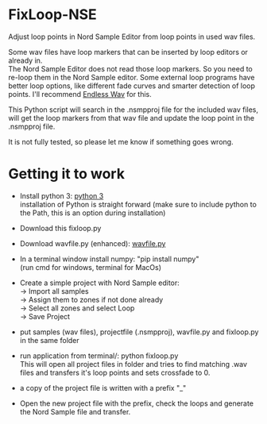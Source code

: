 # FixLoop-NSE
Adjust loop points in Nord Sample Editor from loop points in used wav files.

Some wav files have loop markers that can be inserted by loop editors or already in.  
The Nord Sample Editor does not read those loop markers. So you need to re-loop them in the Nord Sample editor.
Some external loop programs have better loop options, like different fade curves and smarter detection of loop points.
I'll recommend [Endless Wav](https://www.bjoernbojahr.de/) for this.

This Python script will search in the .nsmpproj file for the included wav files, will get the loop markers from that wav file and update the loop point in the .nsmpproj file.  

It is not fully tested, so please let me know if something goes wrong.


# Getting it to work
- Install python 3: [python 3](https://www.python.org/downloads/)   
installation of Python is straight forward (make sure to include python to the Path, this is an option during installation)  
- Download this fixloop.py
- Download wavfile.py (enhanced): [wavfile.py](https://gist.github.com/josephernest/3f22c5ed5dabf1815f16efa8fa53d476)
- In a terminal window install numpy: "pip install numpy"  
(run cmd for windows, terminal for MacOs)

- Create a simple project with Nord Sample editor:  
-> Import all samples  
-> Assign them to zones if not done already  
-> Select all zones and select Loop  
-> Save Project  

- put samples (wav files), projectfile (.nsmpproj), wavfile.py and fixloop.py in the same folder

- run application from terminal/: python fixloop.py  
This will open all project files in folder and tries to find matching .wav files and transfers it's loop points and sets crossfade to 0.

- a copy of the project file is written with a prefix "_"
- Open the new project file with the prefix, check the loops and generate the Nord Sample file and transfer. 
